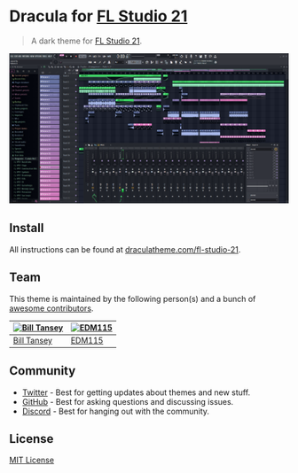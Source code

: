 # Dracula for [FL Studio 21](https://www.image-line.com)

> A dark theme for [FL Studio 21](https://www.image-line.com).

![Screenshot](./screenshot.png)

## Install

All instructions can be found at [draculatheme.com/fl-studio-21](https://draculatheme.com/fl-studio-21).

## Team

This theme is maintained by the following person(s) and a bunch of [awesome contributors](https://github.com/dracula/fl-studio-21/graphs/contributors).

| [![Bill Tansey](https://github.com/TanZboi.png?size=100)](https://github.com/TanZboi) | [![EDM115](https://github.com/EDM115.png?size=100)](https://github.com/EDM115) |
| ------------------------------------------------------------------------------------- | ------------------------------------------------------------------------------ |
| [Bill Tansey](https://github.com/TanZboi)                                             |  [EDM115](https://github.com/EDM115)                                           |

## Community

- [Twitter](https://twitter.com/draculatheme) - Best for getting updates about themes and new stuff.
- [GitHub](https://github.com/dracula/dracula-theme/discussions) - Best for asking questions and discussing issues.
- [Discord](https://draculatheme.com/discord-invite) - Best for hanging out with the community.

## License

[MIT License](./LICENSE)
